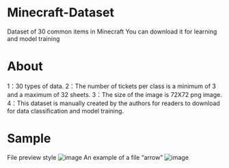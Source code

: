 # Minecraft-Dataset
Dataset of 30 common items in Minecraft
You can download it for learning and model training
# About
1：30 types of data.
2：The number of tickets per class is a minimum of 3 and a maximum of 32 sheets.
3：The size of the image is 72X72 png image.
4：This dataset is manually created by the authors for readers to download for data classification and model training.
# Sample
File preview style
![image](https://github.com/heartbroker666/Minecraft-Dataset/assets/144657276/ad36bc8c-e5a2-4680-b3b8-a2be7e4f0cb5)
An example of a file “arrow”
![image](https://github.com/heartbroker666/Minecraft-Dataset/assets/144657276/aaa84430-aa1a-4a28-b20c-f73da20fadbc)

